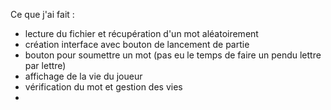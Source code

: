 Ce que j'ai fait :
- lecture du fichier et récupération d'un mot aléatoirement
- création interface avec bouton de lancement de partie
- bouton pour soumettre un mot (pas eu le temps de faire un pendu lettre par lettre)
- affichage de la vie du joueur
- vérification du mot et gestion des vies
- 
